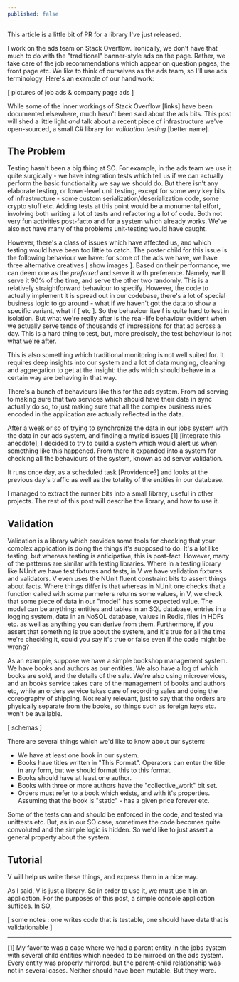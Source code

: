 ```yaml
---
published: false
---
```

This article is a little bit of PR for a library I've just released.

I work on the ads team on Stack Overflow. Ironically, we don't have that much to do with the "traditional" banner-style ads on the page. Rather, we take care of the job recommendations which appear on question pages, the front page etc. We like to think of ourselves as the ads team, so I'll use ads terminology. Here's an example of our handiwork:

[ pictures of job ads & company page ads ]

While some of the inner workings of Stack Overflow [links] have been documented elsewhere, much hasn't been said about the ads bits. This post will shed a little light _and_ talk about a recent piece of infrastructure we've open-sourced, a small C# library for _validation testing_ [better name].

## The Problem

Testing hasn't been a big thing at SO. For example, in the ads team we use it quite surgically - we have integration tests which tell us if we can actually perform the basic functionality we say we should do. But there isn't any elaborate testing, or lower-level unit testing, except for some very key bits of infrastructure - some custom serialization/deserialization code, some crypto stuff etc. Adding tests at this point would be a monumental effort, involving both writing a lot of tests and refactoring a lot of code. Both not very fun activities post-facto and for a system which already works. We've also not have many of the problems unit-testing would have caught.

However, there's a class of issues which have affected us, and which testing would have been too little to catch. The poster child for this issue is the following behaviour we have: for some of the ads we have, we have three alternative creatives [ show images ]. Based on their performance, we can deem one as the _preferred_ and serve it with preference. Namely, we'll serve it 90% of the time, and serve the other two randomly. This is a relatively straightforward behaviour to specify. However, the code to actually implement it is spread out in our codebase, there's a lot of special business logic to go around - what if we haven't got the data to show a specific variant, what if [ etc ]. So the behaviour itself is quite hard to test in isolation. But what we're really after is the real-life behaviour evident when we actually serve tends of thousands of impressions for that ad across a day. This is a hard thing to test, but, more precisely, the test behaviour is not what we're after.

This is also something which traditional monitoring is not well suited for. It requires deep insights into our system and a lot of data munging, cleaning and aggregation to get at the insight: the ads which should behave in a certain way are behaving in that way.

There's a bunch of behaviours like this for the ads system. From ad serving to making sure that two services which should have their data in sync actually do so, to just making sure that all the complex business rules encoded in the application are actually reflected in the data.

After a week or so of trying to synchronize the data in our jobs system with the data in our ads system, and finding a myriad issues [1] [integrate this anecdote], I decided to try to build a system which would alert us when something like this happened. From there it expanded into a system for checking all the behaviours of the system, known as ad server validation.

It runs once day, as a scheduled task [Providence?] and looks at the previous day's traffic as well as the totality of the entities in our database.

I managed to extract the runner bits into a small library, useful in other projects. The rest of this post will describe the library, and how to use it.

## Validation

Validation is a library which provides some tools for checking that your complex application is doing the things it's supposed to do. It's a lot like testing, but whereas testing is anticipative, this is post-fact. However, many of the patterns are similar with testing libraries. Where in a testing library like NUnit we have test fixtures and tests, in V we have validation fixtures and validators. V even uses the NUnit fluent constraint bits to assert things about facts. Where things differ is that whereas in NUnit one checks that a function called with some parmeters returns some values, in V, we check that some piece of data in our "model" has some expected value. The model can be anything: entities and tables in an SQL database, entries in a logging system, data in an NoSQL database, values in Redis, files in HDFs etc. as well as anything you can derive from them. Furthermore, if you assert that something is true about the system, and it's true for all the time we're checking it, could you say it's true or false even if the code might be wrong?

As an example, suppose we have a simple bookshop management system. We have books and authors as our entities. We also have a log of which books are sold, and the details of the sale. We're also using microservices, and an books service takes care of the management of books and authors etc, while an orders service takes care of recording sales and doing the coreography of shipping. Not really relevant, just to say that the orders are physically separate from the books, so things such as foreign keys etc. won't be available.

[ schemas ]

There are several things which we'd like to know about our system:

- We have at least one book in our system.
- Books have titles written in "This Format". Operators can enter the title in any form, but we should format this to this format.
- Books should have at least one author.
- Books with three or more authors have the "collective_work" bit set.
- Orders must refer to a book which exists, and with it's properties. Assuming that the book is "static" - has a given price forever etc.

Some of the tests can and should be enforced in the code, and tested via unittests etc. But, as in our SO case, sometimes the code becomes quite convoluted and the simple logic is hidden. So we'd like to just assert a general property about the system.

## Tutorial

V will help us write these things, and express them in a nice way.

As I said, V is just a library. So in order to use it, we must use it in an application. For the purposes of this post, a simple console application suffices. In SO, 

[ some notes : one writes code that is testable, one should have data that is validationable ]

---
[1] My favorite was a case where we had a parent entity in the jobs system with several child entities which needed to be mirroed on the ads system. Every entity was properly mirrored, but the parent-child relationship was not in several cases. Neither should have been mutable. But they were.